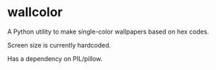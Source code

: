 # wallcolor

A Python utility to make single-color wallpapers based on hex codes. 

Screen size is currently hardcoded.

Has a dependency on PIL/pillow.